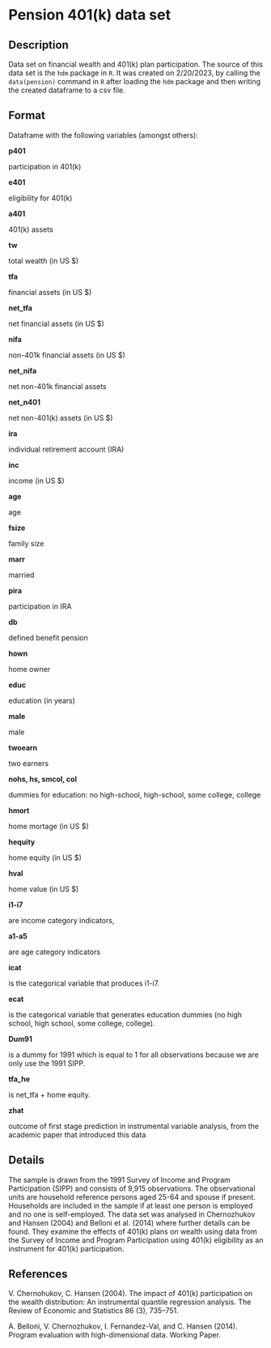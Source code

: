 # Pension 401(k) data set

## Description
Data set on financial wealth and 401(k) plan participation. The source of this data set is the `hdm` package in `R`. It was created on 2/20/2023, by calling the `data(pension)` command in `R` after loading the `hdm` package and then writing the created dataframe to a csv file.

## Format
Dataframe with the following variables (amongst others):

**p401**

participation in 401(k)

**e401**

eligibility for 401(k)

**a401**

401(k) assets

**tw**

total wealth (in US $)

**tfa**

financial assets (in US $)

**net_tfa**

net financial assets (in US $)

**nifa**

non-401k financial assets (in US $)

**net_nifa**

net non-401k financial assets

**net_n401**

net non-401(k) assets (in US $)

**ira**

individual retirement account (IRA)

**inc**

income (in US $)

**age**

age

**fsize**

family size

**marr**

married

**pira**

participation in IRA

**db**

defined benefit pension

**hown**

home owner

**educ**

education (in years)

**male**

male

**twoearn**

two earners

**nohs, hs, smcol, col**

dummies for education: no high-school, high-school, some college, college

**hmort**

home mortage (in US $)

**hequity**

home equity (in US $)

**hval**

home value (in US $)

**i1-i7**

are income category indicators, 

**a1-a5**

are age category indicators

**icat** 

is the categorical variable that produces i1-i7. 

**ecat** 

is the categorical variable that generates education dummies (no high school, high school, some college, college). 

**Dum91**

is a dummy for 1991 which is equal to 1 for all observations because we are only use the 1991 SIPP. 

**tfa_he**

is net_tfa + home equity.

**zhat**

outcome of first stage prediction in instrumental variable analysis, from the academic paper that introduced this data


## Details
The sample is drawn from the 1991 Survey of Income and Program Participation (SIPP) and consists of 9,915 observations. The observational units are household reference persons aged 25-64 and spouse if present. Households are included in the sample if at least one person is employed and no one is self-employed. The data set was analysed in Chernozhukov and Hansen (2004) and Belloni et al. (2014) where further details can be found. They examine the effects of 401(k) plans on wealth using data from the Survey of Income and Program Participation using 401(k) eligibility as an instrument for 401(k) participation.

## References
V. Chernohukov, C. Hansen (2004). The impact of 401(k) participation on the wealth distribution: An instrumental quantile regression analysis. The Review of Economic and Statistics 86 (3), 735–751.

A. Belloni, V. Chernozhukov, I. Fernandez-Val, and C. Hansen (2014). Program evaluation with high-dimensional data. Working Paper.